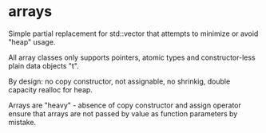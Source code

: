 # arrays

Simple partial replacement for std::vector that attempts to minimize or avoid "heap" usage.

All array classes only supports pointers, atomic types and constructor-less plain data objects "t".

By design: no copy constructor, not assignable, no shrinkig, double capacity realloc for heap.

Arrays are "heavy" - absence of copy constructor and assign operator ensure that arrays are not passed by value as function parameters by mistake.

